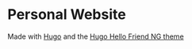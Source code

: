 # Personal Website

Made with [Hugo](https://gohugo.io/) and the [Hugo Hello Friend NG theme](https://github.com/rhazdon/hugo-theme-hello-friend-ng)